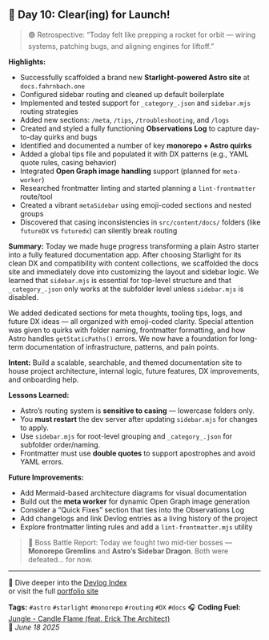 ## 🚀 Day 10: Clear(ing) for Launch!

> 🟣 Retrospective: “Today felt like prepping a rocket for orbit — wiring systems, patching bugs, and aligning engines for liftoff.”

**Highlights:**
- Successfully scaffolded a brand new **Starlight-powered Astro site** at `docs.fahrnbach.one`
- Configured sidebar routing and cleaned up default boilerplate
- Implemented and tested support for `_category_.json` and `sidebar.mjs` routing strategies
- Added new sections: `/meta`, `/tips`, `/troubleshooting`, and `/logs`
- Created and styled a fully functioning **Observations Log** to capture day-to-day quirks and bugs
- Identified and documented a number of key **monorepo + Astro quirks**
- Added a global tips file and populated it with DX patterns (e.g., YAML quote rules, casing behavior)
- Integrated **Open Graph image handling** support (planned for `meta-worker`)
- Researched frontmatter linting and started planning a `lint-frontmatter` route/tool
- Created a vibrant `metaSidebar` using emoji-coded sections and nested groups
- Discovered that casing inconsistencies in `src/content/docs/` folders (like `futureDX` vs `futuredx`) can silently break routing

**Summary:**
Today we made huge progress transforming a plain Astro starter into a fully featured documentation app. After choosing Starlight for its clean DX and compatibility with content collections, we scaffolded the docs site and immediately dove into customizing the layout and sidebar logic. We learned that `sidebar.mjs` is essential for top-level structure and that `_category_.json` only works at the subfolder level unless `sidebar.mjs` is disabled.

We added dedicated sections for meta thoughts, tooling tips, logs, and future DX ideas — all organized with emoji-coded clarity. Special attention was given to quirks with folder naming, frontmatter formatting, and how Astro handles `getStaticPaths()` errors. We now have a foundation for long-term documentation of infrastructure, patterns, and pain points.

**Intent:**
Build a scalable, searchable, and themed documentation site to house project architecture, internal logic, future features, DX improvements, and onboarding help.

**Lessons Learned:**
- Astro’s routing system is **sensitive to casing** — lowercase folders only.
- You **must restart** the dev server after updating `sidebar.mjs` for changes to apply.
- Use `sidebar.mjs` for root-level grouping and `_category_.json` for subfolder order/naming.
- Frontmatter must use **double quotes** to support apostrophes and avoid YAML errors.

**Future Improvements:**
- Add Mermaid-based architecture diagrams for visual documentation
- Build out the **meta worker** for dynamic Open Graph image generation
- Consider a “Quick Fixes” section that ties into the Observations Log
- Add changelogs and link Devlog entries as a living history of the project
- Explore frontmatter linting rules and add a `lint-frontmatter.mjs` utility

> 🧠 Boss Battle Report: Today we fought two mid-tier bosses — **Monorepo Gremlins** and **Astro’s Sidebar Dragon**. Both were defeated… for now.

---
🌠 Dive deeper into the [Devlog Index](https://github.com/fahrnbach/one/discussions/4)  
or visit the full [portfolio site](https://fahrnbach.one)

**Tags:**  `#astro` `#starlight` `#monorepo` `#routing` `#DX` `#docs`
🎧 **Coding Fuel:** [Jungle - Candle Flame (feat. Erick The Architect)](https://www.youtube.com/watch?v=b2vXInA3ex4)  
📅 *June 18 2025*